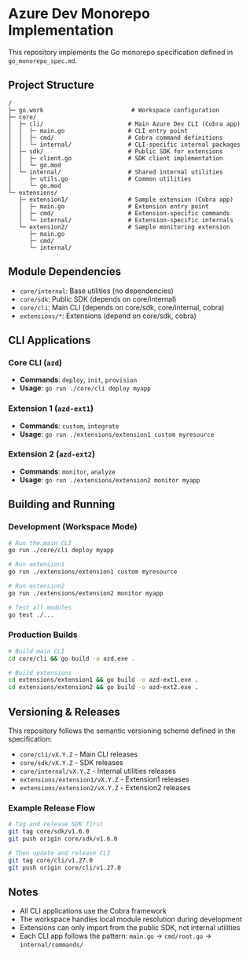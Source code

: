 # Azure Dev Monorepo Implementation

This repository implements the Go monorepo specification defined in `go_monorepo_spec.md`.

## Project Structure

```
/
├─ go.work                         # Workspace configuration
├─ core/
│  ├─ cli/                        # Main Azure Dev CLI (Cobra app)
│  │  ├─ main.go                  # CLI entry point
│  │  ├─ cmd/                     # Cobra command definitions
│  │  └─ internal/                # CLI-specific internal packages
│  ├─ sdk/                        # Public SDK for extensions
│  │  ├─ client.go                # SDK client implementation
│  │  └─ go.mod
│  └─ internal/                   # Shared internal utilities
│     ├─ utils.go                 # Common utilities
│     └─ go.mod
└─ extensions/
   ├─ extension1/                 # Sample extension (Cobra app)
   │  ├─ main.go                  # Extension entry point
   │  ├─ cmd/                     # Extension-specific commands
   │  └─ internal/                # Extension-specific internals
   └─ extension2/                 # Sample monitoring extension
      ├─ main.go
      ├─ cmd/
      └─ internal/

```

## Module Dependencies

- `core/internal`: Base utilities (no dependencies)
- `core/sdk`: Public SDK (depends on core/internal)
- `core/cli`: Main CLI (depends on core/sdk, core/internal, cobra)
- `extensions/*`: Extensions (depend on core/sdk, cobra)

## CLI Applications

### Core CLI (`azd`)
- **Commands**: `deploy`, `init`, `provision`
- **Usage**: `go run ./core/cli deploy myapp`

### Extension 1 (`azd-ext1`)
- **Commands**: `custom`, `integrate`
- **Usage**: `go run ./extensions/extension1 custom myresource`

### Extension 2 (`azd-ext2`)
- **Commands**: `monitor`, `analyze`
- **Usage**: `go run ./extensions/extension2 monitor myapp`

## Building and Running

### Development (Workspace Mode)
```bash
# Run the main CLI
go run ./core/cli deploy myapp

# Run extension1
go run ./extensions/extension1 custom myresource

# Run extension2
go run ./extensions/extension2 monitor myapp

# Test all modules
go test ./...
```

### Production Builds
```bash
# Build main CLI
cd core/cli && go build -o azd.exe .

# Build extensions
cd extensions/extension1 && go build -o azd-ext1.exe .
cd extensions/extension2 && go build -o azd-ext2.exe .
```

## Versioning & Releases

This repository follows the semantic versioning scheme defined in the specification:

- `core/cli/vX.Y.Z` - Main CLI releases
- `core/sdk/vX.Y.Z` - SDK releases  
- `core/internal/vX.Y.Z` - Internal utilities releases
- `extensions/extension1/vX.Y.Z` - Extension1 releases
- `extensions/extension2/vX.Y.Z` - Extension2 releases

### Example Release Flow
```bash
# Tag and release SDK first
git tag core/sdk/v1.6.0
git push origin core/sdk/v1.6.0

# Then update and release CLI
git tag core/cli/v1.27.0
git push origin core/cli/v1.27.0
```

## Notes

- All CLI applications use the Cobra framework
- The workspace handles local module resolution during development
- Extensions can only import from the public SDK, not internal utilities
- Each CLI app follows the pattern: `main.go` → `cmd/root.go` → `internal/commands/`